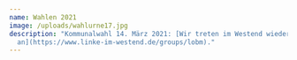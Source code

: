 ```yaml
---
name: Wahlen 2021
image: /uploads/wahlurne17.jpg
description: "Kommunalwahl 14. März 2021: [Wir treten im Westend wieder
  an](https://www.linke-im-westend.de/groups/lobm)."
---
```


